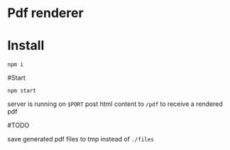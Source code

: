 # Pdf renderer

# Install

```
npm i
```

#Start

```
npm start
```

server is running on `$PORT`
post html content to `/pdf` to receive a rendered pdf


#TODO

save generated pdf files to tmp instead of `./files`

